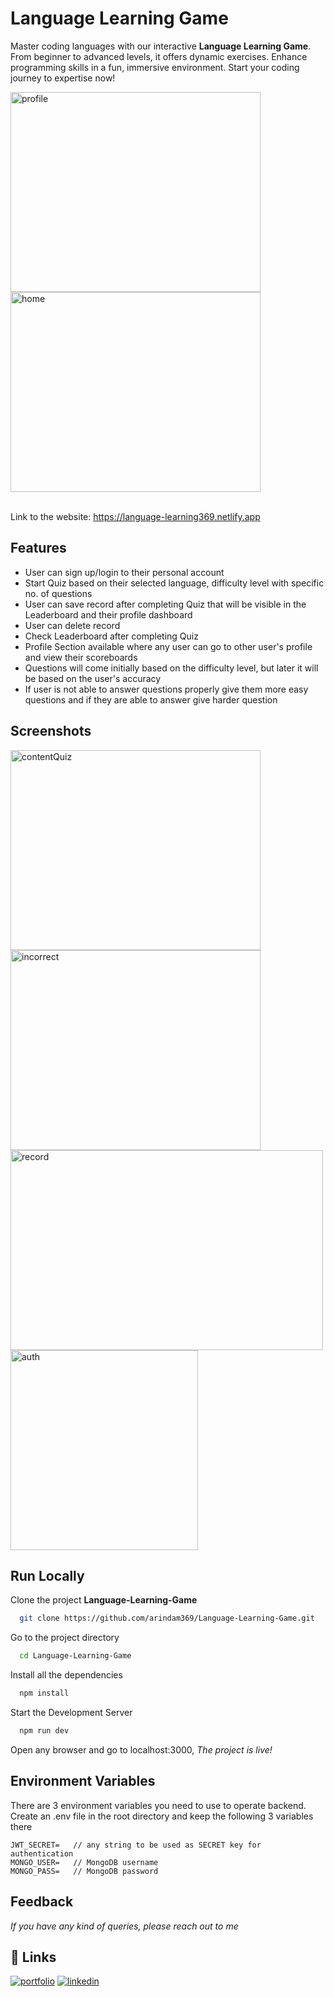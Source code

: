 
# Language Learning Game

Master coding languages with our interactive **Language Learning Game**. From beginner to advanced levels, it offers dynamic exercises. Enhance programming skills in a fun, immersive environment. Start your coding journey to expertise now!

<img alt="profile" width="400" height="320" src="https://github.com/arindam369/Language-Learning-Game/assets/92720594/97567a6e-22c3-4677-a35f-459885548d26">
<img alt="home" width="400" height="320" src="https://github.com/arindam369/Language-Learning-Game/assets/92720594/72edd210-91a9-4cec-bed3-3e5513429191">
<br/><br/>

Link to the website: https://language-learning369.netlify.app


## Features

- User can sign up/login to their personal account
- Start Quiz based on their selected language, difficulty level with specific no. of questions
- User can save record after completing Quiz that will be visible in the Leaderboard and their profile dashboard
- User can delete record
- Check Leaderboard after completing Quiz
- Profile Section available where any user can go to other user's profile and view their scoreboards
- Questions will come initially based on the difficulty level, but later it will be based on the user's accuracy
- If user is not able to answer questions properly give them more easy questions and if they are able to answer give harder question



## Screenshots


<img width="400" height="320" alt="contentQuiz" src="https://github.com/arindam369/Language-Learning-Game/assets/92720594/8c9ecf7d-e73f-4e94-90de-b2ee51f3cd70">
<img width="400" height="320" alt="incorrect" src="https://github.com/arindam369/Language-Learning-Game/assets/92720594/4430a193-3a27-435d-91ff-dc8b55e63f42">
<br/>
<img width="500" height="320" alt="record" src="https://github.com/arindam369/Language-Learning-Game/assets/92720594/a629a13d-55b9-49fd-a764-649632f4f304">
<img width="300" height="320" alt="auth" src="https://github.com/arindam369/Language-Learning-Game/assets/92720594/34aa0a88-f89a-4d1e-a3c9-3e9c41725d20">



## Run Locally

Clone the project **Language-Learning-Game**

```bash
  git clone https://github.com/arindam369/Language-Learning-Game.git
```

Go to the project directory

```bash
  cd Language-Learning-Game
```

Install all the dependencies

```bash
  npm install
```

Start the Development Server

```bash
  npm run dev
```

Open any browser and go to localhost:3000, _The project is live!_

## Environment Variables
There are 3 environment variables you need to use to operate backend. Create an .env file in the root directory and keep the following 3 variables there
```
JWT_SECRET=   // any string to be used as SECRET key for authentication
MONGO_USER=   // MongoDB username
MONGO_PASS=   // MongoDB password
```

## Feedback

*If you have any kind of queries, please reach out to me*


## 🔗 Links
[![portfolio](https://img.shields.io/badge/my_portfolio-000?style=for-the-badge&logo=ko-fi&logoColor=white)](https://arindam369.scty.in)
[![linkedin](https://img.shields.io/badge/linkedin-0A66C2?style=for-the-badge&logo=linkedin&logoColor=white)](https://www.linkedin.com/in/arindam369)
